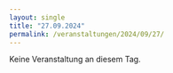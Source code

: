 ```yaml
---
layout: single
title: "27.09.2024"
permalink: /veranstaltungen/2024/09/27/
---
```


Keine Veranstaltung an diesem Tag.
